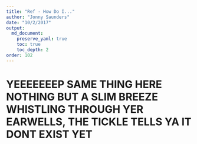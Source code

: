 ```yaml
---
title: "Ref - How Do I..."
author: "Jonny Saunders"
date: "10/2/2017"
output: 
  md_document:
    preserve_yaml: true
    toc: true
    toc_depth: 2
order: 102
---
```


# YEEEEEEEP SAME THING HERE NOTHING BUT A SLIM BREEZE WHISTLING THROUGH YER EARWELLS, THE TICKLE TELLS YA IT DONT EXIST YET
